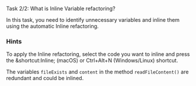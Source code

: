 Task 2/2: What is Inline Variable refactoring?

In this task, you need to identify unnecessary variables and inline them using the automatic Inline
refactoring.

### Hints

<div class="hint" title="Shortcut for Inline refactoring">
To apply the Inline refactoring, select the code you want to inline and press the &shortcut:Inline; (macOS) or 
Ctrl+Alt+N (Windows/Linux) shortcut. 
</div>

<div class="hint" title="Refactoring hint">

The variables `fileExists` and `content` in the method `readFileContent()` are redundant and could be inlined.

</div>
